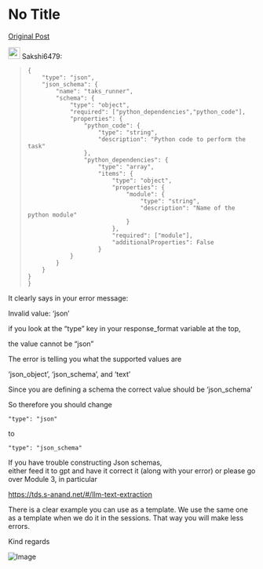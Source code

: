 # No Title

[Original Post](https://discourse.onlinedegree.iitm.ac.in/t/164277/639)

<aside class="quote group-ds-students" data-username="Sakshi6479" data-post="638" data-topic="164277">
<div class="title">
<div class="quote-controls"></div>
<img alt="" width="24" height="24" src="https://dub1.discourse-cdn.com/flex013/user_avatar/discourse.onlinedegree.iitm.ac.in/sakshi6479/48/110446_2.png" class="avatar"> Sakshi6479:</div>
<blockquote>
<pre><code class="lang-auto">{
    "type": "json",
    "json_schema": {
        "name": "taks_runner",
        "schema": {
            "type": "object",
            "required": ["python_dependencies","python_code"],
            "properties": {
                "python_code": {
                    "type": "string",
                    "description": "Python code to perform the task"
                },
                "python_dependencies": {
                    "type": "array",
                    "items": {
                        "type": "object",
                        "properties": {
                            "module": {
                                "type": "string",
                                "description": "Name of the python module"
                            }
                        },
                        "required": ["module"],
                        "additionalProperties": False
                    }
            }
        }
    }
}
}
</code></pre>
</blockquote>
</aside>
<p>It clearly says in your error message:</p>
<p>Invalid value: ‘json’</p>
<p>if you look at the “type” key in your response_format variable at the top,</p>
<p>the value cannot be “json”</p>
<p>The error is telling you what the supported values are</p>
<p>‘json_object’, ‘json_schema’, and ‘text’</p>
<p>Since you are defining a schema the correct value should be ‘json_schema’</p>
<p>So therefore you should change</p>
<pre><code class="lang-auto">"type": "json"
</code></pre>
<p>to</p>
<pre><code class="lang-auto">"type": "json_schema"
</code></pre>
<p>If you have trouble constructing Json schemas,<br>
either feed it to gpt and have it correct it (along with your error) or please go over Module 3, in particular</p>
<p><a href="https://tds.s-anand.net/#/llm-text-extraction" class="onebox" target="_blank" rel="noopener">https://tds.s-anand.net/#/llm-text-extraction</a></p>
<p>There is a clear example you can use as a template. We use the same one as a template when we do it in the sessions. That way you will make less errors.</p>
<p>Kind regards</p>

![Image](https://dub1.discourse-cdn.com/flex013/user_avatar/discourse.onlinedegree.iitm.ac.in/sakshi6479/48/110446_2.png)